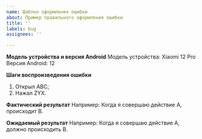 ```yaml
---
name: Шаблон оформления ошибки
about: Пример правильного оформления ошибки
title: ''
labels: bug
assignees: ''

---
```


**Модель устройства и версия Android**
Модель устройства: Xiaomi 12 Pro
Версия Android: 12

**Шаги воспроизведения ошибки**
1. Открыл ABC;
2. Нажал ZYX. 


**Фактический результат**
Например: Когда я совершаю действие A, происходит B.


**Ожидаемый результат**
Например: Когда я совершаю действие A, должно происходить B.
